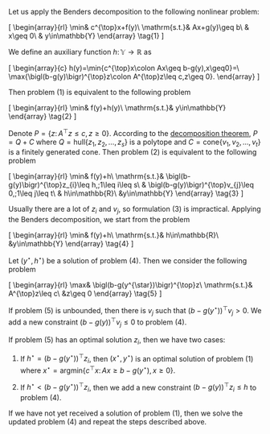 Let us apply the Benders decomposition to the following nonlinear problem:

\[
\begin{array}{rl}
\min& c^{\top}x+f(y)\\
\mathrm{s.t.}& Ax+g(y)\geq b\\
& x\geq 0\\
& y\in\mathbb{Y}
\end{array}
\tag{1}
\]

We define an auxiliary function $h\colon\mathbb{Y}\to\mathbb{R}$ as
 
\[
\begin{array}{c}
h(y)=\min\{c^{\top}x\colon Ax\geq b-g(y),x\geq0\}=\\
\max\{\bigl(b-g(y)\bigr)^{\top}z\colon A^{\top}z\leq c,z\geq 0\}.
\end{array}
\]

Then problem (1) is equivalent to the following problem

\[
\begin{array}{rl}
\min& f(y)+h(y)\\
\mathrm{s.t.}& y\in\mathbb{Y}
\end{array}
\tag{2}
\]

Denote $P=\{z\colon A^{\top}z\leq c,z\geq 0\}$. According to the 
[decomposition theorem](23_12_07_12_27.md), $P=Q+C$ where 
$Q=\mathrm{hull}\{z_{1},z_{2},\ldots,z_{s}\}$ is a polytope and
$C=\mathrm{cone}\{v_{1},v_{2},\ldots,v_{t}\}$ is a finitely generated cone.
Then problem (2) is equivalent to the following problem

\[
\begin{array}{rl}
\min& f(y)+h\\
\mathrm{s.t.}& \bigl(b-g(y)\bigr)^{\top}z_{i}\leq h,\;1\leq i\leq s\\
& \bigl(b-g(y)\bigr)^{\top}v_{j}\leq 0,\;1\leq j\leq t\\
& h\in\mathbb{R}\\
&y\in\mathbb{Y}
\end{array}
\tag{3}
\]

Usually there are a lot of $z_{i}$ and $v_{j}$, so formulation (3) is 
impractical. Applying the Benders decomposition, we start from the problem

\[
\begin{array}{rl}
\min& f(y)+h\\
\mathrm{s.t.}& h\in\mathbb{R}\\
&y\in\mathbb{Y}
\end{array}
\tag{4}
\]

Let $(y^{\star},h^{\star})$ be a solution of problem (4). Then we consider the 
following problem

\[
\begin{array}{rl}
\max& \bigl(b-g(y^{\star})\bigr)^{\top}z\\
\mathrm{s.t.}& A^{\top}z\leq c\\
&z\geq 0
\end{array}
\tag{5}
\]

If problem (5) is unbounded, then there is $v_{j}$ such
that $\bigl(b-g(y^{\star})\bigr)^{\top}v_{j}> 0$. We add a new constraint
$\bigl(b-g(y)\bigr)^{\top}v_{j}\leq 0$ to problem (4).  

If problem (5) has an optimal solution $z_{i}$, then we have two cases:

1. If $h^{\star}=\bigl(b-g(y^{\star})\bigr)^{\top}z_{i}$, then $(x^{\star},y^{\star})$ is an 
optimal solution of problem (1) where 
$x^{\star}=\mathrm{argmin}\{c^{\top}x\colon Ax\geq b-g(y^{\star}), x\geq 0\}$. 

2. If $h^{\star}<\bigl(b-g(y^{\star})\bigr)^{\top}z_{i}$, then we add 
a new constraint $\bigl(b-g(y)\bigr)^{\top}z_{i}\leq h$ to problem (4).

If we have not yet received a solution of problem (1), then we solve the 
updated problem (4) and repeat the steps described above.